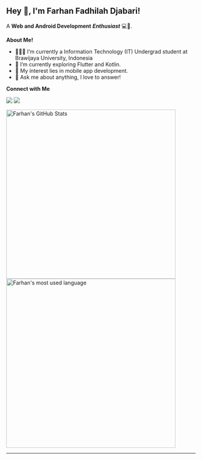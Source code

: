 <!--
**FarhanFDjabari/FarhanFDjabari** is a ✨ _special_ ✨ repository because its `README.md` (this file) appears on your GitHub profile.

Here are some ideas to get you started:

- 🔭 I’m currently working on ...
- 🌱 I’m currently learning ...
- 👯 I’m looking to collaborate on ...
- 🤔 I’m looking for help with ...
- 💬 Ask me about ...
- 📫 How to reach me: ...
- 😄 Pronouns: ...
- ⚡ Fun fact: ...
-->


## Hey 👋, I'm Farhan Fadhilah Djabari!

A **Web and Android Development** ***Enthusiast*** 💻📱.

**About Me!**

- 👨🏽‍💻 I’m currently a Information Technology (IT) Undergrad student at Brawijaya University, Indonesia
- 🌱 I’m currently exploring Flutter and Kotlin. 
- 🤔 My interest lies in mobile app development.
- 💬 Ask me about anything, I love to answer!

**Connect with Me**

[<img src="https://img.shields.io/badge/linkedin-%230077B5.svg?&style=for-the-badge&logo=linkedin&logoColor=white" />](https://www.linkedin.com/in/farhanfdjabari)
[<img src = "https://img.shields.io/badge/instagram-%23E4405F.svg?&style=for-the-badge&logo=instagram&logoColor=white">](https://www.instagram.com/farhanfdjabari/)

<img align="center" width="450" src="https://github-readme-stats.vercel.app/api?username=FarhanFDjabari&show_icons=true&hide_border=true&count_private=true&theme=shades-of-purple&icon_color=fad000" alt="Farhan's GitHub Stats">
<img align="center" width=450 src="https://github-readme-stats.vercel.app/api/top-langs/?username=FarhanFDjabari&count_private=true&layout=compact&theme=radical" alt="Farhan's most used language" />

----
